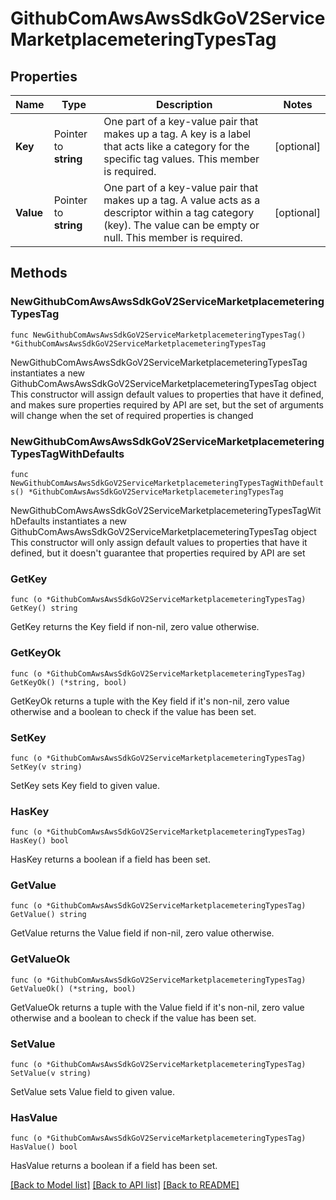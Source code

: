 # GithubComAwsAwsSdkGoV2ServiceMarketplacemeteringTypesTag

## Properties

Name | Type | Description | Notes
------------ | ------------- | ------------- | -------------
**Key** | Pointer to **string** | One part of a key-value pair that makes up a tag. A key is a label that acts like a category for the specific tag values.  This member is required. | [optional] 
**Value** | Pointer to **string** | One part of a key-value pair that makes up a tag. A value acts as a descriptor within a tag category (key). The value can be empty or null.  This member is required. | [optional] 

## Methods

### NewGithubComAwsAwsSdkGoV2ServiceMarketplacemeteringTypesTag

`func NewGithubComAwsAwsSdkGoV2ServiceMarketplacemeteringTypesTag() *GithubComAwsAwsSdkGoV2ServiceMarketplacemeteringTypesTag`

NewGithubComAwsAwsSdkGoV2ServiceMarketplacemeteringTypesTag instantiates a new GithubComAwsAwsSdkGoV2ServiceMarketplacemeteringTypesTag object
This constructor will assign default values to properties that have it defined,
and makes sure properties required by API are set, but the set of arguments
will change when the set of required properties is changed

### NewGithubComAwsAwsSdkGoV2ServiceMarketplacemeteringTypesTagWithDefaults

`func NewGithubComAwsAwsSdkGoV2ServiceMarketplacemeteringTypesTagWithDefaults() *GithubComAwsAwsSdkGoV2ServiceMarketplacemeteringTypesTag`

NewGithubComAwsAwsSdkGoV2ServiceMarketplacemeteringTypesTagWithDefaults instantiates a new GithubComAwsAwsSdkGoV2ServiceMarketplacemeteringTypesTag object
This constructor will only assign default values to properties that have it defined,
but it doesn't guarantee that properties required by API are set

### GetKey

`func (o *GithubComAwsAwsSdkGoV2ServiceMarketplacemeteringTypesTag) GetKey() string`

GetKey returns the Key field if non-nil, zero value otherwise.

### GetKeyOk

`func (o *GithubComAwsAwsSdkGoV2ServiceMarketplacemeteringTypesTag) GetKeyOk() (*string, bool)`

GetKeyOk returns a tuple with the Key field if it's non-nil, zero value otherwise
and a boolean to check if the value has been set.

### SetKey

`func (o *GithubComAwsAwsSdkGoV2ServiceMarketplacemeteringTypesTag) SetKey(v string)`

SetKey sets Key field to given value.

### HasKey

`func (o *GithubComAwsAwsSdkGoV2ServiceMarketplacemeteringTypesTag) HasKey() bool`

HasKey returns a boolean if a field has been set.

### GetValue

`func (o *GithubComAwsAwsSdkGoV2ServiceMarketplacemeteringTypesTag) GetValue() string`

GetValue returns the Value field if non-nil, zero value otherwise.

### GetValueOk

`func (o *GithubComAwsAwsSdkGoV2ServiceMarketplacemeteringTypesTag) GetValueOk() (*string, bool)`

GetValueOk returns a tuple with the Value field if it's non-nil, zero value otherwise
and a boolean to check if the value has been set.

### SetValue

`func (o *GithubComAwsAwsSdkGoV2ServiceMarketplacemeteringTypesTag) SetValue(v string)`

SetValue sets Value field to given value.

### HasValue

`func (o *GithubComAwsAwsSdkGoV2ServiceMarketplacemeteringTypesTag) HasValue() bool`

HasValue returns a boolean if a field has been set.


[[Back to Model list]](../README.md#documentation-for-models) [[Back to API list]](../README.md#documentation-for-api-endpoints) [[Back to README]](../README.md)


